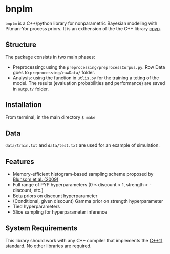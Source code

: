 bnplm
====

`bnplm` is a C++/python library for nonparametric Bayesian modeling with Pitman-Yor process priors. It is an exthension of the the C++ library [cpyp](https://github.com/redpony/cpyp). 

## Structure 
The package consists in two main phases: 

- Preprocessing: using the ```preprocessing/preprocessCorpus.py```. Row Data goes to ```preprocessing/rawData/``` folder.
- Analysis: using the function in ```utlis.py``` for the training a teting of the model. The results (evaluation probabilities and performance) are saved in ```output/``` folder. 

## Installation
From terminal, in the main directory ```$ make``` 

## Data 

```data/train.txt``` and ```data/test.txt``` are used for an example of simulation. 

## Features
- Memory-efficient histogram-based sampling scheme proposed by [Blunsom et al. (2009)](http://www.clg.ox.ac.uk/blunsom/pubs/blunsom-acl09-short.pdf)
- Full range of PYP hyperparameters (0 ≤ discount < 1, strength > -discount, etc.)
- Beta priors on discount hyperparameter
- (Conditional, given discount) Gamma prior on strength hyperparameter
- Tied hyperparameters
- Slice sampling for hyperparameter inference

## System Requirements
This library should work with any C++ compiler that implements the [C++11 standard](http://en.wikipedia.org/wiki/C%2B%2B11). No other libraries are required.

